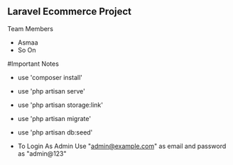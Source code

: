

## Laravel Ecommerce Project 

Team Members
- Asmaa
- So On

#Important Notes

- use 'composer install'

- use 'php artisan serve'

- use 'php artisan storage:link'
 
- use 'php artisan migrate'

- use 'php artisan db:seed'

- To Login As Admin Use "admin@example.com" as email and password as "admin@123"
